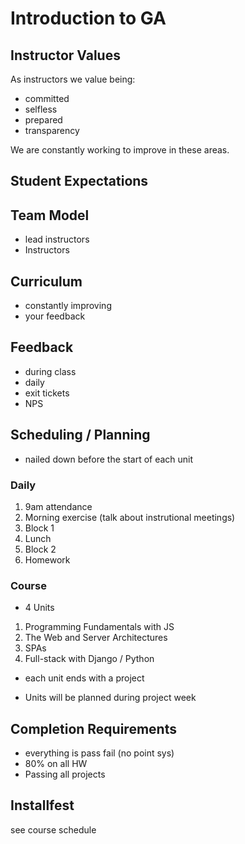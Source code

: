 # Introduction to GA

## Instructor Values

As instructors we value being:

* committed
* selfless
* prepared
* transparency

We are constantly working to improve in these areas.

## Student Expectations

## Team Model

* lead instructors
* Instructors

## Curriculum

* constantly improving
* your feedback

## Feedback

* during class
* daily
* exit tickets
* NPS

## Scheduling / Planning

* nailed down before the start of each unit

### Daily

1. 9am attendance
1. Morning exercise (talk about instrutional meetings)
1. Block 1 
1. Lunch
1. Block 2
1. Homework

### Course

* 4 Units
1. Programming Fundamentals with JS
1. The Web and Server Architectures
1. SPAs
1. Full-stack with Django / Python

* each unit ends with a project

* Units will be planned during project week

## Completion Requirements

* everything is pass fail (no point sys)
* 80% on all HW
* Passing all projects 

## Installfest

see course schedule
